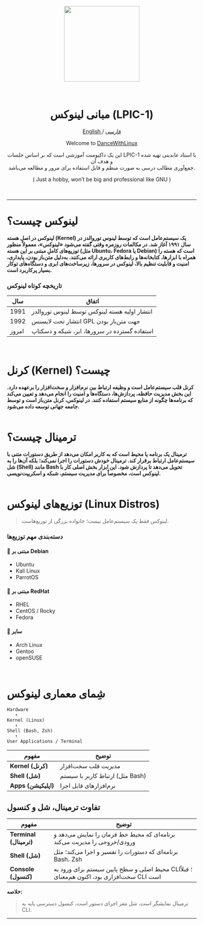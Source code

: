 <p align="center">
  <a href="https://github.com/RealCuf/VCG-Script" target="_blank" rel="noopener noreferrer">
    <picture>
      <img width="200" height=auto src="https://i.ibb.co/6RG40RbW/R-2-removebg-preview.png">
    </picture>
  </a>
</p>
<br>
<h1 align="center"/>مبانی لینوکس (LPIC-1)</h1>

<p align="center">
	<a href="./README.md">
	English
	</a>
	/
	<a href="./README-fa.md">
	فارسی
	</a>

</p>

<p align="center">
Welcome to <a href="https://github.com/RealCuf/DanceWithLinux">DanceWithLinux</a>
</p>

<p align="center">این یک داکیومنت آموزشی است که بر اساس جلسات LPIC-1 با استاد عابدینی تهیه شده و هدف آن <br> جمع‌آوری مطالب درسی به صورت منظم و قابل استفاده برای مرور و مطالعه می‌باشد.</p>
<p align="center">( Just a hobby, won’t be big and professional like GNU )</p>
<br>
<hr>

# لینوکس چیست؟

**لینوکس در اصل هسته (Kernel) یک سیستم‌عامل است که توسط لینوس توروالدز در سال ۱۹۹۱ آغاز شد. در مکالمات روزمره وقتی گفته می‌شود «لینوکس»، معمولاً منظور توزیع‌های کاملِ مبتنی بر این هسته (مثل Ubuntu، Fedora یا Debian) است که هسته را همراه با ابزارها، کتابخانه‌ها و رابط‌های کاربری ارائه می‌کنند. به‌دلیل متن‌باز بودن، پایداری، امنیت و قابلیت تنظیم بالا، لینوکس در سرورها، زیرساخت‌های ابری و دستگاه‌های توکار بسیار پرکاربرد است.**

### تاریخچه کوتاه لینوکس

| سال   | اتفاق                                          |
| ----- | ---------------------------------------------- |
| 1991  | انتشار اولیه هسته لینوکس توسط لینوس توروالدز |
| 1992  | انتشار تحت لایسنس GPL جهت متن‌باز بودن         |
| امروز | استفاده گسترده در سرورها، ابر، شبکه و دسکتاپ   |
<br>


# کرنل (Kernel) چیست؟

**کرنل قلب سیستم‌عامل است و وظیفه ارتباط بین نرم‌افزار و سخت‌افزار را برعهده دارد. این بخش مدیریت حافظه، پردازش‌ها، دستگاه‌ها و امنیت را انجام می‌دهد و تعیین می‌کند که برنامه‌ها چگونه از منابع سیستم استفاده کنند. در لینوکس، کرنل متن‌باز است و توسط جامعه جهانی توسعه داده می‌شود.**
<br>
<br>

# ترمینال چیست؟

**ترمینال یک برنامه یا محیط است که به کاربر امکان می‌دهد از طریق دستورات متنی با سیستم‌عامل ارتباط برقرار کند. ترمینال خودش دستورات را اجرا نمی‌کند؛ بلکه آن‌ها را به **شل (Shell)** مانند Bash تحویل می‌دهد تا پردازش شود. این ابزار بخش اصلی کار با لینوکس است، مخصوصاً برای مدیریت سیستم، شبکه و اسکریپت‌نویسی.**
<br>
<br>


# توزیع‌های لینوکس (Linux Distros)

> لینوکس فقط یک سیستم‌عامل نیست؛ خانواده بزرگی از توزیع‌هاست.

### دسته‌بندی مهم توزیع‌ها


#### 🔹 مبتنی بر Debian

* Ubuntu
* Kali Linux
* ParrotOS
#### 🔹 مبتنی بر RedHat

* RHEL
* CentOS / Rocky
* Fedora
#### 🔹 سایر

* Arch Linux
* Gentoo
* openSUSE

<br>


# شِمای معماری لینوکس

```
Hardware
   ↑
Kernel (Linux)
   ↑
Shell (Bash, Zsh)
   ↑
User Applications / Terminal
```
| مفهوم                  | توضیح                                                                                      |
| ---------------------- | ------------------------------------------------------------------------------------------ |
| **Kernel (کرنل)** | مدیریت قلب سخت‌افزار                |
| **Shell (شل)**         | ارتباط کاربر با سیستم (مثل Bash)                               |
| **Apps (اپلیکیشن)**    | نرم‌افزارهای قابل اجرا |



## تفاوت ترمینال، شل و کنسول

| مفهوم                  | توضیح                                                                                      |
| ---------------------- | ------------------------------------------------------------------------------------------ |
| **Terminal (ترمینال)** | برنامه‌ای که محیط خط فرمان را نمایش می‌دهد و ورودی/خروجی را مدیریت می‌کند                  |
| **Shell (شل)**         | برنامه‌ای که دستورات را تفسیر و اجرا می‌کند؛ مثل Bash، Zsh                                 |
| **Console (کنسول)**    | محیط اصلی و سطح پایین سیستم برای ورود به CLI؛ قبلاً سخت‌افزاری بود، اکنون هم‌معنای CLI است |

**خلاصه:**

> ترمینال نمایشگر است، شل مغز اجرای دستور است، کنسول دسترسی پایه به CLI.

---
